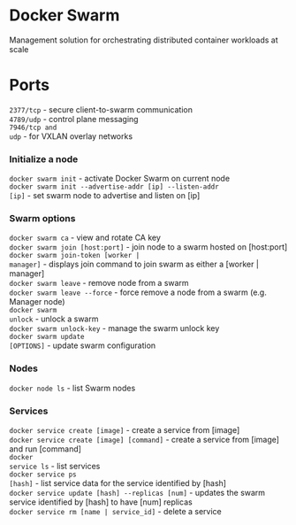 # Docker Swarm

Management solution for orchestrating distributed container workloads at scale

# Ports

<code>2377/tcp</code> - secure client-to-swarm communication</br>
<code>4789/udp</code> - control plane messaging</br>
<code>7946/tcp and udp</code> - for VXLAN overlay networks</br>

### Initialize a node

<code>docker swarm init</code> - activate Docker Swarm on current node</br>
<code>docker swarm init --advertise-addr [ip] --listen-addr [ip]</code> - set swarm node to advertise and listen on [ip]</br>

### Swarm options

<code>docker swarm ca</code> - view and rotate CA key</br>
<code>docker swarm join [host:port]</code> - join node to a swarm hosted on [host:port]</br>
<code>docker swarm join-token [worker | manager]</code> - displays join command to join swarm as either a [worker | manager]</br>
<code>docker swarm leave</code> - remove node from a swarm</br>
<code>docker swarm leave --force</code> - force remove a node from a swarm (e.g. Manager node)</br>
<code>docker swarm unlock</code> - unlock a swarm</br>
<code>docker swarm unlock-key</code> - manage the swarm unlock key</br>
<code>docker swarm update [OPTIONS]</code> - update swarm configuration</br>

### Nodes

<code>docker node ls</code> - list Swarm nodes</br>

### Services

<code>docker service create [image]</code> - create a service from [image]</br>
<code>docker service create [image] [command]</code> - create a service from [image] and run [command]</br>
<code>docker service ls</code> - list services</br>
<code>docker service ps [hash]</code> - list service data for the service identified by [hash]</br>
<code>docker service update [hash] --replicas [num]</code> - updates the swarm service identified by [hash] to have [num] replicas</br>
<code>docker service rm [name | service_id]</code> - delete a service</br>
 